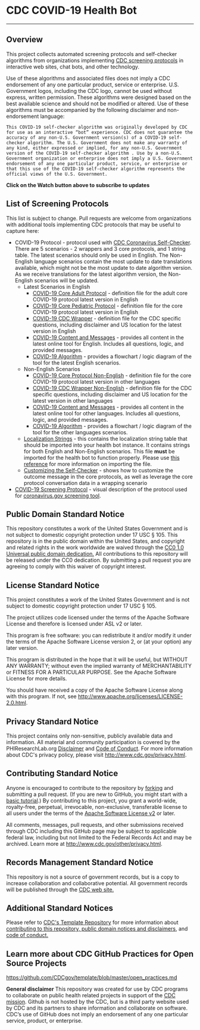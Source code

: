 # CDC COVID-19 Health Bot

***

## Overview

This project collects automated screening protocols and self-checker algorithms from organizations implementing [CDC screening protocols](https://www.cdc.gov/coronavirus/2019-ncov/index.html) in interactive web sites, chat bots, and other technology.

Use of these algorithms and associated files does not imply a CDC endorsement of any one particular product, service or enterprise. U.S. Government logos, including the CDC logo, cannot be used without express, written permission. These algorithms were designed based on the best available science and should not be modified or altered. Use of these algorithms must be accompanied by the following disclaimer and non-endorsement language:

```This COVID-19 self-checker algorithm was originally developed by CDC for use as an interactive “bot” experience. CDC does not guarantee the accuracy of any non-U.S. Government version(s) of a COVID-19 self-checker algorithm. The U.S. Government does not make any warranty of any kind, either expressed or implied, for any non-U.S. Government version of the COVID-19 self-checker algorithm . Use by a non-U.S. Government organization or enterprise does not imply a U.S. Government endorsement of any one particular product, service, or enterprise or that this use of the COVID-19 self-checker algorithm represents the official views of the U.S. Government.```

**Click on the Watch button above to subscribe to updates**

## List of Screening Protocols

This list is subject to change. Pull requests are welcome from organizations with additional tools implementing CDC protocols that may be useful to capture here:

* COVID-19 Protocol - protocol used with [CDC Coronavirus Self-Checker](https://www.cdc.gov/coronavirus/2019-ncov/symptoms-testing/symptoms.html). There are 5 scenarios - 2 wrappers and 3 core protocols, and 1 string table. The latest scenarios should only be used in English. The Non-English language scenarios contain the most update to date translations available, which might not be the most update to date algorithm version. As we receive translations for the latest algorithm version, the Non-English scenarios will be updated. 
  * Latest Scenarios in English
    * [COVID-19 Core Adult Protocol](./screening_protocols/latest/covid_19_core_protocol.json) - definition file for the adult core COVID-19 protocol latest version in English
    * [COVID-19 Core Pediatric Protocol](./screening_protocols/latest/covid_19_core_pediatric_protocol.json) - definition file for the core COVID-19 protocol latest version in English
    * [COVID-19 CDC Wrapper](./screening_protocols/latest/covid_19_cdc_wrapper.json) - definition file for the CDC specific questions, including disclaimer and US location for the latest version in English
    * [COVID-19 Content and Messages](./screening_protocols/latest/covid_19_protocol_content_and_messages.pdf) - provides all content in the latest online tool for English. Includes all questions, logic, and provided messages. 
    * [COVID-19 Algorithm](./screening_protocols/latest/covid_19_protocol_algorithm.pdf) - provides a flowchart / logic diagram of the tool for the latest English scenarios.
  * Non-English Scenarios
    * [COVID-19 Core Protocol Non-English](./screening_protocols/non-english/covid_19_core_protocol_non-english.json) - definition file for the core COVID-19 protocol latest version in other languages
    * [COVID-19 CDC Wrapper Non-English](./screening_protocols/non-english/covid_19_cdc_wrapper_non-english.json) - definition file for the CDC specific questions, including disclaimer and US location for the latest version in other languages
    * [COVID-19 Content and Messages](./screening_protocols/non-english/covid_19_protocol_content_and_messages_non-english.pdf) - provides all content in the latest online tool for other languages. Includes all questions, logic, and provided messages. 
    * [COVID-19 Algorithm](./screening_protocols/non-english/covid_19_protocol_algorithm_non-english.pdf) - provides a flowchart / logic diagram of the tool for the other languages scenarios.
  * [Localization Strings](./screening_protocols/localization-custom-strings.xlsx) - this contains the localization string table that should be imported into your health bot instance. It contains strings for both English and Non-English scenarios. This file **must** be imported for the health bot to function properly. Please use [this reference](https://docs.microsoft.com/en-us/healthbot/localization) for more information on importing the file. 
  * [Customizing the Self-Checker](https://github.com/CDCgov/covid19healthbot/wiki) - shows how to customize the outcome message in the core protocols, as well as leverage the core protocol conversation data in a wrapping scenario
* [COVID-19 Screening Protocol](./screening_protocols/covid_19_screening_protocol_cdc_apple.pdf) - visual description of the protocol used for [coronavirus.gov screening tool](https://www.coronavirus.gov/).

## Public Domain Standard Notice

This repository constitutes a work of the United States Government and is not subject to domestic copyright protection under 17 USC § 105. This repository is in the public domain within the United States, and copyright and related rights in the work worldwide are waived through the [CC0 1.0 Universal public domain dedication.](https://creativecommons.org/publicdomain/zero/1.0/) All contributions to this repository will be released under the CC0 dedication. By submitting a pull request you are agreeing to comply with this waiver of copyright interest.

## License Standard Notice

This project constitutes a work of the United States Government and is not subject to domestic copyright protection under 17 USC § 105.

The project utilizes code licensed under the terms of the Apache Software License and therefore is licensed under ASL v2 or later.

This program is free software: you can redistribute it and/or modify it under the terms of the Apache Software License version 2, or (at your option) any later version.

This program is distributed in the hope that it will be useful, but WITHOUT ANY WARRANTY; without even the implied warranty of MERCHANTABILITY or FITNESS FOR A PARTICULAR PURPOSE. See the Apache Software License for more details.

You should have received a copy of the Apache Software License along with this program. If not, see <http://www.apache.org/licenses/LICENSE-2.0.html>.

## Privacy Standard Notice

This project contains only non-sensitive, publicly available data and information. All material and community participation is covered by the PHIResearchLab.org [Disclaimer](http://www.phiresearchlab.org/index.php?option=com_content&view=article&id=26&Itemid=15) and [Code of Conduct](http://www.phiresearchlab.org/index.php?option=com_content&view=article&id=27&Itemid=19). For more information about CDC's privacy policy, please visit <http://www.cdc.gov/privacy.html>.

## Contributing Standard Notice

Anyone is encouraged to contribute to the repository by [forking](https://help.github.com/en/github/getting-started-with-github/fork-a-repo) and submitting a pull request. (If you are new to GitHub, you might start with a [basic tutorial](https://help.github.com/en/github/getting-started-with-github/set-up-git).) By contributing to this project, you grant a world-wide, royalty-free, perpetual, irrevocable, non-exclusive, transferable license to all users under the terms of the [Apache Software License v2](http://www.apache.org/licenses/LICENSE-2.0.html) or later.

All comments, messages, pull requests, and other submissions received through CDC including this GitHub page may be subject to applicable federal law, including but not limited to the Federal Records Act and may be archived. Learn more at <http://www.cdc.gov/other/privacy.html>.

## Records Management Standard Notice

This repository is not a source of government records, but is a copy to increase collaboration and collaborative potential. All government records will be published through the [CDC web site.](http://www.cdc.gov)

## Additional Standard Notices

Please refer to [CDC's Template Repository](https://github.com/CDCgov/template/blob/master/open_practices.md) for more information about [contributing to this repository, public domain notices and disclaimers](https://github.com/CDCgov/template/blob/master/open_practices.md), and [code of conduct.](https://github.com/CDCgov/template/blob/master/code-of-conduct.md)

## Learn more about CDC GitHub Practices for Open Source Projects

<https://github.com/CDCgov/template/blob/master/open_practices.md>

**General disclaimer** This repository was created for use by CDC programs to collaborate on public health related projects in support of the [CDC mission](https://github.com/CDCgov/template/blob/master/open_practices.md). Github is not hosted by the CDC, but is a third party website used by CDC and its partners to share information and collaborate on software. CDC’s use of GitHub does not imply an endorsement of any one particular service, product, or enterprise.
